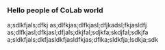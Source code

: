 ### Hello people of CoLab world 

a;sdlkfjals;dfkj as;dlfkjas;dlfkjasl;dfjkadsl;fkjasldfj
as;dlfkjasl;dfkjasl;dfjals;dkjfal;sdjkfa;skdjfal;sdkjfa
a;sldkfjals;dkfjasldkfjasldfkjas;dflka;sldkfja;lsdkja;sdk
